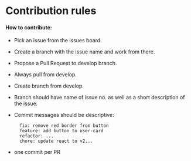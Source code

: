 # Contribution rules

#### How to contribute:

- Pick an issue from the issues board.

- Create a branch with the issue name and work from there.

- Propose a Pull Request to develop branch.

- Always pull from develop.

- Create branch from develop.

- Branch should have name of issue no. as well as a short description of the issue.

- Commit messages should be descriptive:

  ```
    fix: remove red border from button
    feature: add button to user-card
    refactor: ...
    chore: update react to v2...
  ```


- one commit per PR
